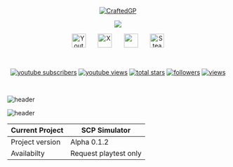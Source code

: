<p align="center">
  <a href="https://github.com/craftedgp">
    <img src="https://i.imgur.com/Ml4ZtId.png" alt="CraftedGP" /></a>
</p>

<p align="center">
  <!-- Typing SVG by DenverCoder1 - https://github.com/DenverCoder1/readme-typing-svg -->
  <a href="https://github.com/DenverCoder1/readme-typing-svg">
    <img src="https://readme-typing-svg.demolab.com/?lines=Expert%20Python%20developer;Experienced%20Game%20Developer;Creating%20games%20in%20Python%20;Using%20Ursina%20Engine&font=Fira%20Code&center=true&width=440&height=45&color=e3e3e3&vCenter=true&pause=1000&size=22" /></a>
</p>

<!-- Social icons section -->
<p align="center">
  <a href="https://www.youtube.com/@craftedgp"><img width="32px" alt="Youtube" title="Youtube" src="https://i.imgur.com/qiXu7b2.png"/></a>
  &#8287;&#8287;&#8287;&#8287;&#8287;
  <a href="https://x.com/craftedgp"><img width="32px" alt="X" title="X" src="https://i.imgur.com/AixJgnm.png"/></a>
  &#8287;&#8287;&#8287;&#8287;&#8287;
  <a href="https://discord.gg/8G9neE9VR2" alt="Discord" title="Sinister Community server"><img width="32px" src="https://i.imgur.com/OViZO8J.png"/></a>
  &#8287;&#8287;&#8287;&#8287;&#8287;
  <a href="https://steamcommunity.com/id/craftedgp/"><img width="32px" alt="Steam profile" title="craftedgp's Steam profile" src="https://i.imgur.com/yJus6pQ.png"/></a>
</p>

<br/>

<!-- Social badges section -->
<!-- Badges with custom icons - https://github.com/DenverCoder1/custom-icon-badges -->
<!-- View counter - https://github.com/DenverCoder1/Simple-View-Counter -->
<p align="center">
  <a href="https://www.youtube.com/channel/UCT6zskKqkNAo_f_ABHdgd1Q?sub_confirmation=1">
    <img alt="youtube subscribers" title="Subscribe to my YouTube channel" src="https://freshidea.com/jonah/app/youtube-stats-badges/subscribers-badge.php"/></a>
  <a href="https://www.youtube.com/channel/UCT6zskKqkNAo_f_ABHdgd1Q">
    <img alt="youtube views" title="YouTube views" src="https://freshidea.com/jonah/app/youtube-stats-badges/view-count-badge.php"/></a> 
  <a href="https://github.com/craftedgp?tab=repositories&sort=stargazers">
    <img alt="total stars" title="Total stars on GitHub" src="https://custom-icon-badges.demolab.com/github/stars/craftedgp?color=55960c&style=for-the-badge&labelColor=488207&logo=star"/></a>
  <a href="https://github.com/craftedgp?tab=followers">
    <img alt="followers" title="Follow me on Github" src="https://custom-icon-badges.demolab.com/github/followers/craftedgp?color=236ad3&labelColor=1155ba&style=for-the-badge&logo=person-add&label=Follow&logoColor=white"/></a>
  <a href="https://github.com/craftedgp">
    <img alt="views" title="GitHub profile views" src="https://freshidea.com/jonah/app/DenverCoder1-profile-views"/></a>
</p>

<br/>

![header](https://capsule-render.vercel.app/api?type=rect&color=gradient&height=10)

![header](https://capsule-render.vercel.app/api?type=waving&color=B897FF?text=Up&coming&games)


| Current Project  | SCP Simulator |
| ------------- | ------------- |
| Project version  | Alpha 0.1.2  |
| Availabilty  | Request playtest only |
